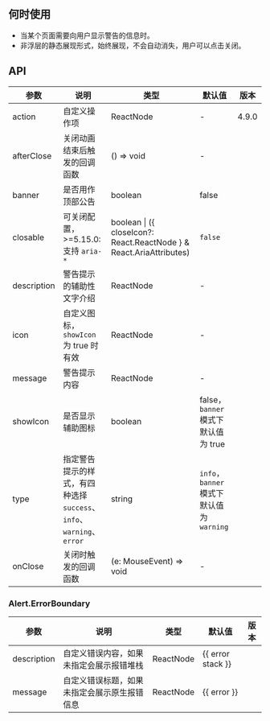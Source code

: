 ## 何时使用
- 当某个页面需要向用户显示警告的信息时。
- 非浮层的静态展现形式，始终展现，不会自动消失，用户可以点击关闭。

## API
| 参数 | 说明 | 类型 | 默认值 | 版本 |
| --- | --- | --- | --- | --- |
| action | 自定义操作项 | ReactNode | - | 4.9.0 |
| afterClose | 关闭动画结束后触发的回调函数 | () => void | - |  |
| banner | 是否用作顶部公告 | boolean | false |  |
| closable | 可关闭配置，>=5.15.0: 支持 `aria-*` | boolean \| ({ closeIcon?: React.ReactNode } & React.AriaAttributes) | `false` |  |
| description | 警告提示的辅助性文字介绍 | ReactNode | - |  |
| icon | 自定义图标，`showIcon` 为 true 时有效 | ReactNode | - |  |
| message | 警告提示内容 | ReactNode | - |  |
| showIcon | 是否显示辅助图标 | boolean | false，`banner` 模式下默认值为 true |  |
| type | 指定警告提示的样式，有四种选择 `success`、`info`、`warning`、`error` | string | `info`，`banner` 模式下默认值为 `warning` |  |
| onClose | 关闭时触发的回调函数 | (e: MouseEvent) => void | - |  |
### Alert.ErrorBoundary
| 参数 | 说明 | 类型 | 默认值 | 版本 |
| --- | --- | --- | --- | --- |
| description | 自定义错误内容，如果未指定会展示报错堆栈 | ReactNode | {{ error stack }} |  |
| message | 自定义错误标题，如果未指定会展示原生报错信息 | ReactNode | {{ error }} |  |

